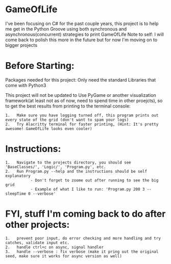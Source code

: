 # GameOfLife
I've been focusing on C# for the past couple years, this project is to help me get in the Python Groove using both synchronous and asynchronous(concurrent) strategies to print GameOfLife
Note to self:  I will come back to polish this more in the future but for now I'm moving on to bigger projects



# Before Starting:
Packages needed for this project:
	Only need the standard Libraries that come with Python3

This project will not be updated to Use PyGame or another visualization framework(at least not as of now, need to spend time in other proejcts), so to get the best results from printing to the terminal console:

	1.   Make sure you have logging turned off, this program prints out every state of the grid (don't want to spam your logs)
	2.   Try Alacritty terminal for faster printing, (Hint: It's pretty awesome! GameOfLife looks even cooler)

# Instructions:
	1.   Navigate to the projects directory, you should see 'BaseClasses/', 'Logic/', 'Program.py', etc.
	2.   Run Program.py --help and the instructions should be self explanatory
               - Don't forget to zoome out after running to see the big grid
               - Example of what I like to run: 'Program.py 200 3 --sleepTime 0 --verbose'




# FYI, stuff I'm coming back to do after other projects:
	1.   prevent poor input, do error checking and more handling and try catches, validate input etc.
	2.   handle ctrl+c on async, signal handler
	3.   handle --verbose : fix verbose (make it pring out the original seed, make sure it works for async version as well)   



